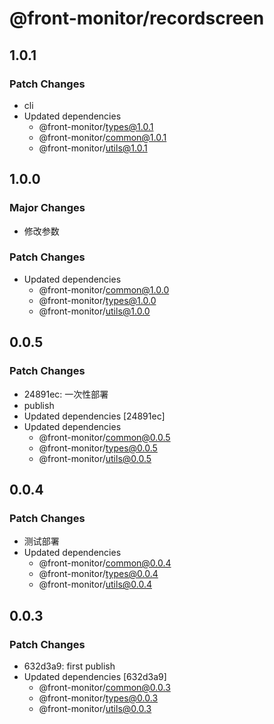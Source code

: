 # @front-monitor/recordscreen

## 1.0.1

### Patch Changes

- cli
- Updated dependencies
  - @front-monitor/types@1.0.1
  - @front-monitor/common@1.0.1
  - @front-monitor/utils@1.0.1

## 1.0.0

### Major Changes

- 修改参数

### Patch Changes

- Updated dependencies
  - @front-monitor/common@1.0.0
  - @front-monitor/types@1.0.0
  - @front-monitor/utils@1.0.0

## 0.0.5

### Patch Changes

- 24891ec: 一次性部署
- publish
- Updated dependencies [24891ec]
- Updated dependencies
  - @front-monitor/common@0.0.5
  - @front-monitor/types@0.0.5
  - @front-monitor/utils@0.0.5

## 0.0.4

### Patch Changes

- 测试部署
- Updated dependencies
  - @front-monitor/common@0.0.4
  - @front-monitor/types@0.0.4
  - @front-monitor/utils@0.0.4

## 0.0.3

### Patch Changes

- 632d3a9: first publish
- Updated dependencies [632d3a9]
  - @front-monitor/common@0.0.3
  - @front-monitor/types@0.0.3
  - @front-monitor/utils@0.0.3
